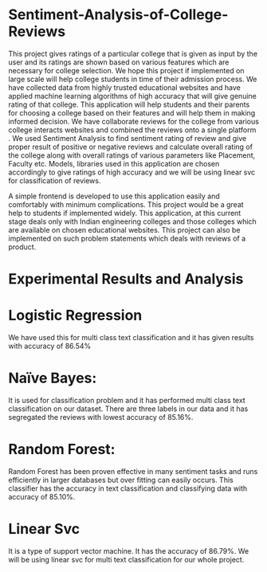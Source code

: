 # Sentiment-Analysis-of-College-Reviews


This project gives ratings of a particular college that is given as input by the user and its ratings are shown based on various features which are necessary for college selection. We hope this project if implemented on large scale will help college students in time of their admission process. We have collected data from highly trusted educational websites and have applied machine learning algorithms of high accuracy that will give genuine rating of that college. This application will help students and their parents for choosing a college based on their features and will help them in making informed decision. We have collaborate reviews for the college from various college interacts websites and combined the reviews onto a single platform . We used Sentiment Analysis to find sentiment rating of review and give proper result of positive or negative reviews and calculate overall rating of the college along with overall ratings of various parameters like Placement, Faculty etc. Models, libraries used in this application are chosen accordingly to give ratings of high accuracy and we will be using linear svc for classification of reviews.

A simple frontend is developed to use this application easily and comfortably with minimum complications. This project would be a great help to students if implemented widely. This application, at this current stage deals only with Indian engineering colleges and those colleges which are available on chosen educational websites. This project can also be implemented on such problem statements which deals with reviews of a product.


# Experimental Results and Analysis 

# Logistic Regression
We have used this for multi class text classification and it has given results with accuracy of 86.54%

# Naïve Bayes:
It is used for classification problem and it has performed multi class text classification on our dataset. There are three labels in our data and it has segregated the reviews with lowest accuracy of 85.16%.

# Random Forest:
Random Forest has been proven effective in many sentiment tasks and runs efficiently in larger databases but over fitting can easily occurs. This classifier has the accuracy in text classification and classifying data with accuracy of 85.10%.

# Linear Svc
It is a type of support vector machine. It has the accuracy of 86.79%. We will be using linear svc for multi text classification for our whole project.


